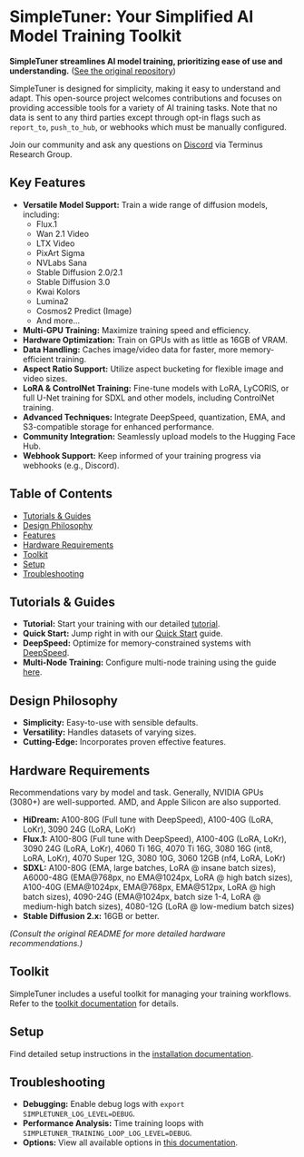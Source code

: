 # SimpleTuner: Your Simplified AI Model Training Toolkit

**SimpleTuner streamlines AI model training, prioritizing ease of use and understanding.** ([See the original repository](https://github.com/bghira/SimpleTuner))

SimpleTuner is designed for simplicity, making it easy to understand and adapt. This open-source project welcomes contributions and focuses on providing accessible tools for a variety of AI training tasks.  Note that no data is sent to any third parties except through opt-in flags such as `report_to`, `push_to_hub`, or webhooks which must be manually configured.

Join our community and ask any questions on [Discord](https://discord.com/invite/eq3cAMZtCC) via Terminus Research Group.

## Key Features

*   **Versatile Model Support:** Train a wide range of diffusion models, including:
    *   Flux.1
    *   Wan 2.1 Video
    *   LTX Video
    *   PixArt Sigma
    *   NVLabs Sana
    *   Stable Diffusion 2.0/2.1
    *   Stable Diffusion 3.0
    *   Kwai Kolors
    *   Lumina2
    *   Cosmos2 Predict (Image)
    *   And more...
*   **Multi-GPU Training:**  Maximize training speed and efficiency.
*   **Hardware Optimization:**  Train on GPUs with as little as 16GB of VRAM.
*   **Data Handling:**  Caches image/video data for faster, more memory-efficient training.
*   **Aspect Ratio Support:** Utilize aspect bucketing for flexible image and video sizes.
*   **LoRA & ControlNet Training:**  Fine-tune models with LoRA, LyCORIS, or full U-Net training for SDXL and other models, including ControlNet training.
*   **Advanced Techniques:** Integrate DeepSpeed, quantization, EMA, and S3-compatible storage for enhanced performance.
*   **Community Integration:**  Seamlessly upload models to the Hugging Face Hub.
*   **Webhook Support:**  Keep informed of your training progress via webhooks (e.g., Discord).

## Table of Contents

- [Tutorials & Guides](#tutorials--guides)
- [Design Philosophy](#design-philosophy)
- [Features](#features)
- [Hardware Requirements](#hardware-requirements)
- [Toolkit](#toolkit)
- [Setup](#setup)
- [Troubleshooting](#troubleshooting)

## Tutorials & Guides

*   **Tutorial:**  Start your training with our detailed [tutorial](/TUTORIAL.md).
*   **Quick Start:** Jump right in with our [Quick Start](/documentation/QUICKSTART.md) guide.
*   **DeepSpeed:** Optimize for memory-constrained systems with [DeepSpeed](/documentation/DEEPSPEED.md).
*   **Multi-Node Training:** Configure multi-node training using the guide [here](/documentation/DISTRIBUTED.md).

## Design Philosophy

*   **Simplicity:** Easy-to-use with sensible defaults.
*   **Versatility:** Handles datasets of varying sizes.
*   **Cutting-Edge:** Incorporates proven effective features.

## Hardware Requirements

Recommendations vary by model and task. Generally, NVIDIA GPUs (3080+) are well-supported. AMD, and Apple Silicon are also supported.

*   **HiDream:** A100-80G (Full tune with DeepSpeed), A100-40G (LoRA, LoKr), 3090 24G (LoRA, LoKr)
*   **Flux.1:** A100-80G (Full tune with DeepSpeed), A100-40G (LoRA, LoKr), 3090 24G (LoRA, LoKr), 4060 Ti 16G, 4070 Ti 16G, 3080 16G (int8, LoRA, LoKr), 4070 Super 12G, 3080 10G, 3060 12GB (nf4, LoRA, LoKr)
*   **SDXL:** A100-80G (EMA, large batches, LoRA @ insane batch sizes), A6000-48G (EMA@768px, no EMA@1024px, LoRA @ high batch sizes), A100-40G (EMA@1024px, EMA@768px, EMA@512px, LoRA @ high batch sizes), 4090-24G (EMA@1024px, batch size 1-4, LoRA @ medium-high batch sizes), 4080-12G (LoRA @ low-medium batch sizes)
*   **Stable Diffusion 2.x:** 16GB or better.

*(Consult the original README for more detailed hardware recommendations.)*

## Toolkit

SimpleTuner includes a useful toolkit for managing your training workflows. Refer to the [toolkit documentation](/toolkit/README.md) for details.

## Setup

Find detailed setup instructions in the [installation documentation](/INSTALL.md).

## Troubleshooting

*   **Debugging:** Enable debug logs with `export SIMPLETUNER_LOG_LEVEL=DEBUG`.
*   **Performance Analysis:** Time training loops with `SIMPLETUNER_TRAINING_LOOP_LOG_LEVEL=DEBUG`.
*   **Options:** View all available options in [this documentation](/OPTIONS.md).